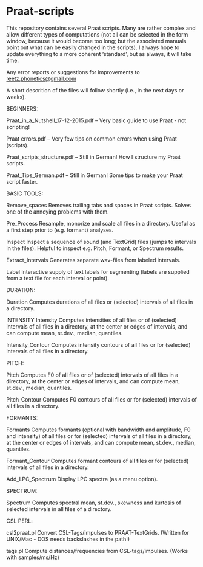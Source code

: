 # Praat-scripts

This repository contains several Praat scripts. 
Many are rather complex and allow different types of computations (not all can be selected in the form window, because it would become too long; but the associated manuals point out what can be easily changed in the scripts). 
I always hope to update everything to a more coherent ‘standard’, but as always, it will take time.

Any error reports or suggestions for improvements to <reetz.phonetics@gmail.com>

A short descrition of the files will follow shortly (i.e., in the next days or weeks).


BEGINNERS:

Praat_in_a_Nutshell_17-12-2015.pdf –
Very basic guide to use Praat - not scripting!

Praat errors.pdf –
Very few tips on common errors when using Praat (scripts).

Praat_scripts_structure.pdf –
Still in German! How I structure my Praat scripts.

Praat_Tips_German.pdf –
Still in German! Some tips to make your Praat script faster.


BASIC TOOLS:

Remove_spaces
Removes trailing tabs and spaces in Praat scripts.
Solves one of the annoying problems with them.

Pre_Process
Resample, monorize and scale all files in a directory.
Useful as a first step prior to (e.g. formant) analyses.

Inspect
Inspect a sequence of sound (and TextGrid) files (jumps to intervals in the files).
Helpful to inspect e.g. Pitch, Formant, or Spectrum results.

Extract_Intervals
Generates separate wav-files from labeled intervals.

Label
Interactive supply of text labels for segmenting (labels are supplied from a text file for each interval or point).


DURATION:

Duration
Computes durations of all files or (selected) intervals of all files in a directory.


INTENSITY
Intensity
Computes intensities of all files or of (selected) intervals of all files in a directory,
at the center or edges of intervals, and can compute mean, st.dev., median, quantiles.

Intensity_Contour
Computes intensity contours of all files or for (selected) intervals of all files in a directory.


PITCH:

Pitch
Computes F0 of all files or of (selected) intervals of all files in a directory,
at the center or edges of intervals, and can compute mean, st.dev., median, quantiles.

Pitch_Contour
Computes F0 contours of all files or for (selected) intervals of all files in a directory.


FORMANTS:

Formants
Computes formants (optional with bandwidth and amplitude, F0 and intensity) of all files or for (selected) intervals of all files in a directory,
at the center or edges of intervals, and can compute mean, st.dev., median, quantiles.

Formant_Contour
Computes formant contours of all files or for (selected) intervals of all files in a directory.

Add_LPC_Spectrum
Display LPC spectra (as a menu option).


SPECTRUM:

Spectrum
Computes spectral mean, st.dev., skewness and kurtosis of selected intervals in all files of a directory.


CSL PERL:

csl2praat.pl
Convert CSL-Tags/Impulses to PRAAT-TextGrids.
(Written for UNIX/Mac - DOS needs backslashes in the path!)

tags.pl
Compute distances/frequencies from CSL-tags/impulses.
(Works with samples/ms/Hz)
